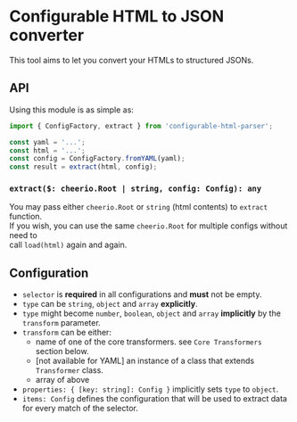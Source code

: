 # Configurable HTML to JSON converter
This tool aims to let you convert your HTMLs to structured JSONs.  
  
## API
Using this module is as simple as:  
  
```ts
import { ConfigFactory, extract } from 'configurable-html-parser';

const yaml = '...';
const html = '...';
const config = ConfigFactory.fromYAML(yaml);
const result = extract(html, config);
```
  
### `extract($: cheerio.Root | string, config: Config): any`
You may pass either `cheerio.Root` or `string` (html contents) to `extract` function.  
If you wish, you can use the same `cheerio.Root` for multiple configs without need to  
call `load(html)` again and again.  
  
## Configuration
* `selector` is **required** in all configurations and **must** not be empty.  
* `type` can be `string`, `object` and `array` **explicitly**.
* `type` might become `number`, `boolean`, `object` and `array` **implicitly** by the `transform` parameter.
* `transform` can be either:
  - name of one of the core transformers. see `Core Transformers` section below.
  - [not available for YAML] an instance of a class that extends `Transformer` class.
  - array of above
* `properties: { [key: string]: Config }` implicitly sets `type` to `object`.
* `items: Config` defines the configuration that will be used to extract data for every match of the selector.

